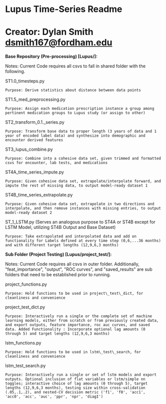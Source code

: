 # Lupus Time-Series Readme

# Creator: Dylan Smith dsmith167@fordham.edu



**Base Repository (Pre-processing) [Lupus/]:**

Notes: Current Code requires all csvs to fall in shared folder with the following.

ST1.0\_timesteps.py

	Purpose: Derive statistics about distance between data points

ST1.5\_med\_preprocessing.py

	Purpose: Assign each medication prescription instance a group among pertinent medication groups to Lupus study (or assign to other)

ST2\_transform\_0.1.\_series.py

	Purpose: Transform base data to proper length (3 years of data and 1 year of encoded label data) and synthesize into demographic and encounter derived features

ST3\_lupus\_combine.py

	Purpose: Combine into a cohesive data set, given trimmed and formatted csvs for encounter, lab tests, and medications

ST4A\_time\_series\_impute.py

	Purpose: Given cohesive data set, extrapolate/interpolate forward, and impute the rest of missing data, to output model-ready dataset 1

ST4B\_time\_series\_extrapolate.py

	Purpose: Given cohesive data set, extrapolate in two directions and interpolate, and then remove instances with missing entries, to output model-ready dataset 2


ST\_1\_LSTM.py (Serves an analogous purpose to ST4A or ST4B except for LSTM Model, utilizing ST4B Output and Base Dataset)

	Purpose: Take extrapolated and interpolated data and add on functionality for Labels defined at every time step (0,6,...36 months) and with different target lengths (12,9,6,3 months)


**Sub Folder (Project Testing) [Lupus/project_test/]:**

Notes: Current Code requires all csvs in outer folder. Additionally, &quot;feat\_importance&quot;, &quot;output&quot;, &quot;ROC curves&quot;, and &quot;saved\_results&quot; are sub folders that need to be established prior to running.

project\_functions.py

	Purpose: Hold functions to be used in project\_test\_dict, for cleanliness and convenience

project\_test\_dict.py

	Purpose: Interactively run a single or the complete set of machine learning models, either from scratch or from previously created data, and export outputs, feature importance, roc auc curves, and saved data. Added Functionality : Incorporate optional lag amounts (0 through 5) and target lengths (12,9,6,3 months)


lstm\_functions.py

	Purpose: Hold functions to be used in lstm\_test\_search, for cleanliness and convenience

lstm\_test\_search.py

	Purpose: Interactively run a single or set of lstm models and export outputs. Optional inclusion of flat variables or lstm/simple nn toggles; interactive choice of lag amounts (0 through 5), target lengths (12,9,6,3 months), testing size within cross-validation (.05,.1,.2), and nested-CV decision metric ('f1', 'f0', 'acc1', 'acc0', 'acc', 'auc', 'ppr', 'npr', 'diagI')

